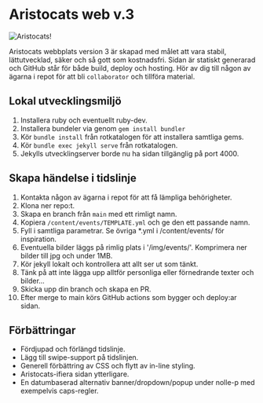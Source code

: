 # Aristocats web v.3

![Aristocats!](img/misc/aristocats_logo.png)

Aristocats webbplats version 3 är skapad med målet att vara stabil, lättutvecklad, säker och så gott som kostnadsfri.
Sidan är statiskt generarad och GitHub står för både build, deploy och hosting. 
Hör av dig till någon av ägarna i repot för att bli `collaborator` och tillföra material.

## Lokal utvecklingsmiljö
1. Installera ruby och eventuellt ruby-dev.
2. Installera bundeler via genom `gem install bundler`
3. Kör `bundle install` från rotkatalogen för att installera samtliga gems.
4. Kör `bundle exec jekyll serve` från rotkatalogen.
5. Jekylls utvecklingserver borde nu ha sidan tillgänglig på port 4000. 

## Skapa händelse i tidslinje
1. Kontakta någon av ägarna i repot för att få lämpliga behörigheter.
2. Klona ner repo:t.
3. Skapa en branch från `main` med ett rimligt namn.
4. Kopiera `/content/events/TEMPLATE.yml` och ge den ett passande namn.
5. Fyll i samtliga parametrar. Se övriga *.yml i /content/events/ för inspiration. 
5. Eventuella bilder läggs på rimlig plats i '/img/events/'. Komprimera ner bilder till jpg och under 1MB.
7. Kör jekyll lokalt och kontrollera att allt ser ut som tänkt.
8. Tänk på att inte lägga upp alltför personliga eller förnedrande texter och bilder...
9. Skicka upp din branch och skapa en PR.
10. Efter merge to main körs GitHub actions som bygger och deploy:ar sidan.

## Förbättringar
- Fördjupad och förlängd tidslinje.
- Lägg till swipe-support på tidslinjen.
- Generell förbättring av CSS och flytt av in-line styling.
- Aristocats-ifiera sidan ytterligare.
- En datumbaserad alternativ banner/dropdown/popup under nolle-p med exempelvis caps-regler.
